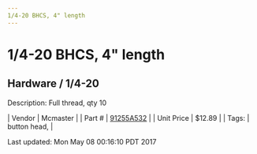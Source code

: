 ```yaml
---
1/4-20 BHCS, 4" length
---
```

# 1/4-20 BHCS, 4" length
## Hardware / 1/4-20
Description: 	Full thread, qty 10 

| Vendor | Mcmaster | 
| Part # | [91255A532](https://www.mcmaster.com/#91255A532) | 
| Unit Price | $12.89 | 
| Tags: | button head,  | 

Last updated: Mon May 08 00:16:10 PDT 2017